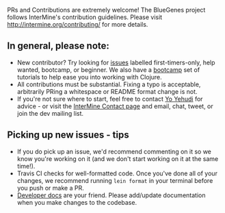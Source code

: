 PRs and Contributions are extremely welcome! The BlueGenes project follows InterMine's contribution guidelines. Please visit http://intermine.org/contributing/ for more details.

## In general, please note:

 - New contributor? Try looking for [issues](https://github.com/intermine/bluegenes/issues) labelled first-timers-only, help wanted, bootcamp, or beginner. We also have a [bootcamp](https://github.com/yochannah/clojure-bootcamp) set of tutorials to help ease you into working with Clojure.
 - All contributions must be substantial. Fixing a typo is acceptable, arbitrarily PRing a whitespace or README format change is not.
 - If you're not sure where to start, feel free to contact [Yo Yehudi](https://github.com/yochannah/) for advice - or visit the [InterMine Contact page](http://intermine.org/contact/) and email, chat, tweet, or join the dev mailing list.


## Picking up new issues - tips

- If you do pick up an issue, we'd recommend commenting on it so we know you're working on it (and we don't start working on it at the same time!).
- Travis CI checks for well-formatted code. Once you've done all of your changes, we recommend running `lein format` in your terminal before you push or make a PR.
- [Developer docs](https://github.com/intermine/bluegenes/tree/dev/docs) are your friend. Please add/update documentation when you make changes to the codebase.
